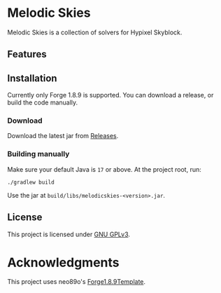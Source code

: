 # Melodic Skies

Melodic Skies is a collection of solvers for Hypixel Skyblock.

## Features

## Installation

Currently only Forge 1.8.9 is supported. You can download a release, or build the code manually.

### Download
Download the latest jar from [Releases](https://github.com/mzhaodev/melodic-skies/releases).

### Building manually
Make sure your default Java is `17` or above. At the project root, run:
```shell
./gradlew build
```
Use the jar at `build/libs/melodicskies-<version>.jar`.

## License

This project is licensed under [GNU GPLv3](https://www.gnu.org/licenses/gpl-3.0.en.html).

# Acknowledgments

This project uses neo89o's [Forge1.8.9Template](https://github.com/nea89o/Forge1.8.9Template).
